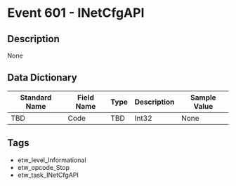 # Event 601 - INetCfgAPI

## Description
None

## Data Dictionary
|Standard Name|Field Name|Type|Description|Sample Value|
|---|---|---|---|---|
|TBD|Code|TBD|Int32|None|None|

## Tags
* etw_level_Informational
* etw_opcode_Stop
* etw_task_INetCfgAPI